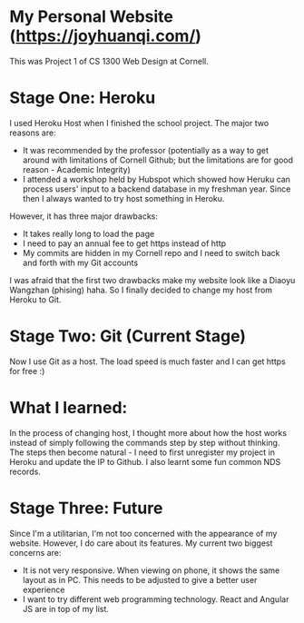 # My Personal Website (https://joyhuanqi.com/)

This was Project 1 of CS 1300 Web Design at Cornell. 

# Stage One: Heroku 

I used Heroku Host when I finished the school project. The major two reasons are: 
- It was recommended by the professor (potentially as a way to get around with limitations of Cornell Github; but the limitations are for good reason - Academic Integrity)
- I attended a workshop held by Hubspot which showed how Heruku can process users' input to a backend database in my freshman year. Since then I always wanted to try host something in Heroku. 

However, it has three major drawbacks: 
- It takes really long to load the page 
- I need to pay an annual fee to get https instead of http
- My commits are hidden in my Cornell repo and I need to switch back and forth with my Git accounts 

I was afraid that the first two drawbacks make my website look like a Diaoyu Wangzhan (phising) haha. So I finally decided to change my host from Heroku to Git. 

# Stage Two: Git (Current Stage)

Now I use Git as a host. The load speed is much faster and I can get https for free :)

# What I learned: 

In the process of changing host, I thought more about how the host works instead of simply following the commands step by step without thinking. The steps then become natural - I need to first unregister my project in Heroku and update the IP to Github. I also learnt some fun common NDS records.  

# Stage Three: Future

Since I'm a utilitarian, I'm not too concerned with the appearance of my website. However, I do care about its features. My current two biggest concerns are:
- It is not very responsive. When viewing on phone, it shows the same layout as in PC. This needs to be adjusted to give a better user experience
- I want to try different web programming technology. React and Angular JS are in top of my list. 





